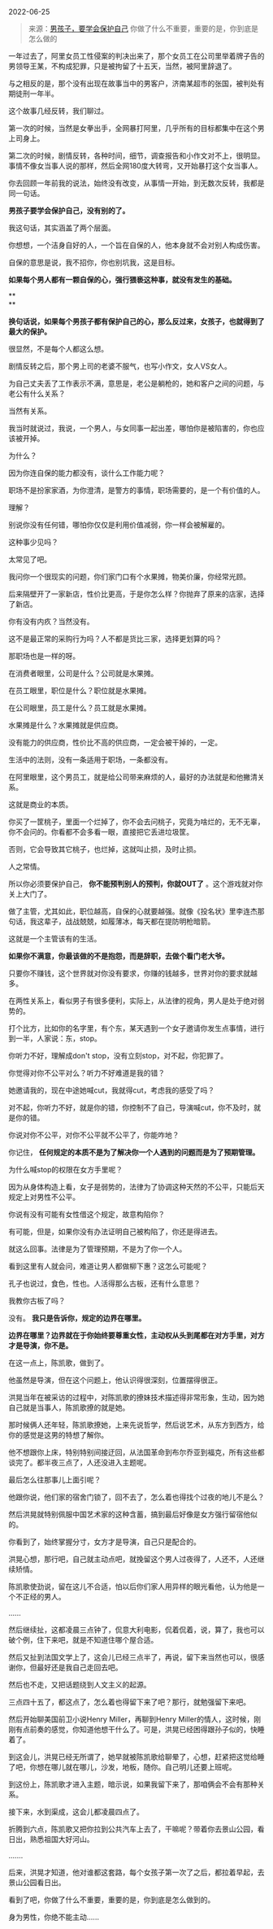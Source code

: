 2022-06-25

> 来源：[男孩子，要学会保护自己](http://mp.weixin.qq.com/s?__biz=MzU3NDc5Nzc0NQ==&mid=2247518650&idx=1&sn=3c954eadb6a3b474cca3ea067f3e9d65&chksm=fd2e2b64ca59a2720c04b0f42c77881bd8e0a07618f121020097c9043dba135da478f5ef3a41&scene=27#wechat_redirect)
> 你做了什么不重要，重要的是，你到底是怎么做的

一年过去了，阿里女员工性侵案的判决出来了，那个女员工在公司里举着牌子告的男领导王某，不构成犯罪，只是被拘留了十五天，当然，被阿里辞退了。  

  

与之相反的是，那个没有出现在故事当中的男客户，济南某超市的张国，被判处有期徒刑一年半。

  

这个故事几经反转，我们聊过。  

  

第一次的时候，当然是女拳出手，全网暴打阿里，几乎所有的目标都集中在这个男上司身上。  

  

第二次的时候，剧情反转，各种时间，细节，调查报告和小作文对不上，很明显。事情不像女当事人说的那样，然后全网180度大转弯，又开始暴打这个女当事人。

  

你去回顾一年前我的说法，始终没有改变，从事情一开始，到无数次反转，我都是同一句话。  

  

 **男孩子要学会保护自己，没有别的了。**

  

我这句话，其实涵盖了两个层面。  

  

你想想，一个洁身自好的人，一个旨在自保的人，他本身就不会对别人构成伤害。

  

自保的意思是说，我不招你，你也别坑我，这是目标。

  

 **如果每个男人都有一颗自保的心，强行猥亵这种事，就没有发生的基础。**

 **  
**

 **换句话说，如果每个男孩子都有保护自己的心，那么反过来，女孩子，也就得到了最大的保护。**

  

很显然，不是每个人都这么想。  

  

剧情反转之后，那个男上司的老婆不服气，也写小作文，女人VS女人。  

  

为自己丈夫丢了工作表示不满，意思是，老公是躺枪的，她和客户之间的问题，与老公有什么关系？  

  

当然有关系。

  

我当时就说过，我说，一个男人，与女同事一起出差，哪怕你是被陷害的，你也应该被开掉。  

  

为什么？

  

因为你连自保的能力都没有，谈什么工作能力呢？  

  

职场不是扮家家酒，为你澄清，是警方的事情，职场需要的，是一个有价值的人。  

  

理解？

  

别说你没有任何错，哪怕你仅仅是利用价值减弱，你一样会被解雇的。  

  

这种事少见吗？

  

太常见了吧。

  

我问你一个很现实的问题，你们家门口有个水果摊，物美价廉，你经常光顾。  

  

后来隔壁开了一家新店，性价比更高，于是你怎么样？你抛弃了原来的店家，选择了新店。

  

你有没有内疚？当然没有。

  

这不是最正常的采购行为吗？人不都是货比三家，选择更划算的吗？

  

那职场也是一样的呀。

  

在消费者眼里，公司是什么？公司就是水果摊。

在员工眼里，职位是什么？职位就是水果摊。

在公司眼里，员工是什么？员工就是水果摊。

  

水果摊是什么？水果摊就是供应商。

  

没有能力的供应商，性价比不高的供应商，一定会被干掉的，一定。  

  

生活中的法则，没有一条适用于职场，一条都没有。  

  

在阿里眼里，这个男员工，就是给公司带来麻烦的人，最好的办法就是和他撇清关系。  

  

这就是商业的本质。

  

你买了一筐桃子，里面一个烂掉了，你不会去问桃子，究竟为啥烂的，无不无辜，你不会问的。你看都不会多看一眼，直接把它丢进垃圾筐。  

  

否则，它会导致其它桃子，也烂掉，这就叫止损，及时止损。

  

人之常情。

  

所以你必须要保护自己， **你不能预判别人的预判，你就OUT了** 。这个游戏就对你关上大门了。  

  

做了主管，尤其如此，职位越高，自保的心就要越强。就像《投名状》里李连杰那句话，我这辈子，战战兢兢，如履薄冰，每天都在提防明枪暗箭。

  

这就是一个主管该有的生活。  

  

 **如果你不满意，你最该做的不是抱怨，而是辞职，去做个看门老大爷。**

  

只要你不赚钱，这个世界就对你没有要求，你赚的钱越多，世界对你的要求就越多。

  

在两性关系上，看似男子有很多便利，实际上，从法律的视角，男人是处于绝对弱势的。  

  

打个比方，比如你的名字里，有个东，某天遇到一个女子邀请你发生点事情，进行到一半，人家说：东，stop。

  

你听力不好，理解成don't stop，没有立刻stop，对不起，你犯罪了。

  

你觉得对你不公平对么？听力不好难道是我的错？

  

她邀请我的，现在中途她喊cut，我就得cut，考虑我的感受了吗？

  

对不起，你听力不好，就是你的错，你控制不了自己，导演喊cut，你不及时，就是你的错。  

  

你说对你不公平，对你不公平就不公平了，你能咋地？

  

你记住， **任何规定的本质不是为了解决你一个人遇到的问题而是为了预期管理。**  

  

为什么喊stop的权限在女方手里呢？

  

因为从身体构造上看，女子是弱势的，法律为了协调这种天然的不公平，只能后天规定上对男性不公平。  

  

你说有没有可能有女性借这个规定，故意构陷你？

  

有可能，但是，如果你没有办法证明自己被构陷了，你还是得进去。

  

就这么回事。法律是为了管理预期，不是为了你一个人。

  

看到这里有人就会问，难道让男人都做柳下惠？这怎么可能呢？  

  

孔子也说过，食色，性也。人活得那么古板，还有什么意思？

  

我教你古板了吗？

  

没有。 **我只是告诉你，规定的边界在哪里。**

  

 **边界在哪里？边界就在于你始终要尊重女性，主动权从头到尾都在对方手里，对方才是导演，你不是。**

  

在这一点上，陈凯歌，做到了。

  

他虽然是导演，但在这个问题上，他认识得很深刻，位置摆得很正。

  

洪晃当年在被采访的过程中，对陈凯歌的撩妹技术描述得非常形象，生动，因为她自己就是当事人，陈凯歌撩的就是她。  

  

那时候俩人还年轻，陈凯歌撩她，上来先说哲学，然后说艺术，从东方到西方，给你的感觉是这男的特想了解你。  

  

他不想跟你上床，特别特别间接迂回，从法国革命到布尔乔亚到福克，所有这些都谈完了。都半夜三点了，人还没进入主题呢。

  

最后怎么往那事儿上面引呢？

  

他跟你说，他们家的宿舍门锁了，回不去了，怎么着也得找个过夜的地儿不是么？

  

然后洪晃就特别佩服中国艺术家的这种含蓄，搞到最后好像是女方强行留宿他似的。  

  

你看到了，始终掌握分寸，女方才是导演，自己只是配合的。

  

洪晃心想，那行吧，自己就主动点吧，就挽留这个男人过夜得了，人还不，人还继续矫情。  

  

陈凯歌使劲说，留在这儿不合适，怕以后你们家人用异样的眼光看他，认为他是一个不正经的男人。  

  

......  

  

然后继续扯，这都凌晨三点钟了，侃意大利电影，侃着侃着，说，算了，我也可以破个例，住下来吧，就是不知道住哪个屋合适。

  

然后又扯到法国文学上了，这会儿已经三点半了，再说，留下来当然也可以，很感谢你，但最好还是我自己走回去吧。  

  

然后也不走，又把话题绕到人文主义的起源。

  

三点四十五了，都这点了，怎么着也得留下来了吧？那行，就勉强留下来吧。  

  

然后开始聊美国前卫小说Henry Miller，再聊到Henry
Miller的情人，这时候，刚刚有点前奏的感觉，你知道他想干什么了。可是，洪晃已经困得跟孙子似的，快睡着了。

  

到这会儿，洪晃已经无所谓了，她早就被陈凯歌给聊晕了，心想，赶紧把这觉给睡了吧，你想在哪儿就在哪儿，沙发，地板，随你。自己明儿还要上班呢。

  

到这份上，陈凯歌才进入主题，暗示说，如果我留下来了，那咱俩会不会有那种关系。  

  

接下来，水到渠成，这会儿都凌晨四点了。  

  

折腾到六点，陈凯歌又把你拉到公共汽车上去了，干嘛呢？带着你去景山公园，看日出，熟悉祖国大好河山。

  

.......  

  

后来，洪晃才知道，他对谁都这套路，每个女孩子第一次了之后，都拉着早起，去景山公园看日出。

  

看到了吧，你做了什么不重要，重要的是，你到底是怎么做到的。

  

身为男性，你绝不能主动......

